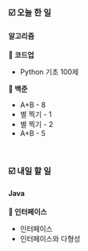 ### ☑️  오늘 한 일

#### 알고리즘
<strong>📖 코드업</strong>
- Python 기초 100제

<strong>🥉 백준</strong>
  - A+B - 8
  - 별 찍기 - 1
  - 별 찍기 - 2
  - A+B - 5

<br>

### ☑️  내일 할 일
#### Java
<strong>📌 인터페이스</strong>
  - 인터페이스
  - 인터페이스와 다형성